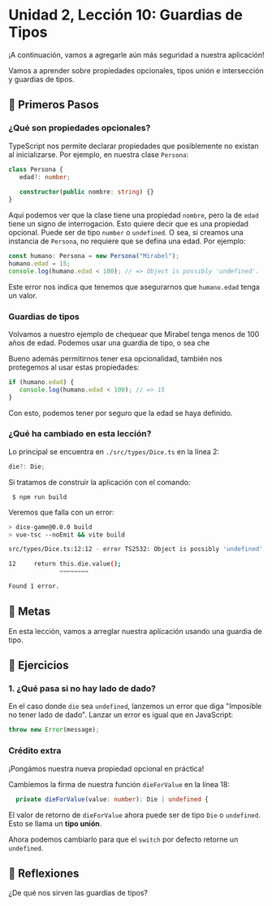# Unidad 2, Lección 10: Guardias de Tipos

¡A continuación, vamos a agregarle aún más seguridad a nuestra aplicación!

Vamos a aprender sobre propiedades opcionales, tipos unión e intersección y guardias de tipos.

## 🐾 Primeros Pasos

### ¿Qué son propiedades opcionales?

TypeScript nos permite declarar propiedades que posiblemente no existan al inicializarse. Por ejemplo, en nuestra clase `Persona`:

```typescript
class Persona {
   edad?: number;
   
   constructor(public nombre: string) {}
}
```

Aquí podemos ver que la clase tiene una propiedad `nombre`, pero la de `edad` tiene un signo de interrogación. Esto quiere decir que es una propiedad opcional. Puede ser de tipo `number` o `undefined`. O sea, si creamos una instancia de `Persona`, no requiere que se defina una edad. Por ejemplo:

```typescript 
const humano: Persona = new Persona("Mirabel");
humano.edad = 15;
console.log(humano.edad < 100); // => Object is possibly 'undefined'.
```

Este error nos indica que tenemos que asegurarnos que `humano.edad` tenga un valor. 

### Guardias de tipos

Volvamos a nuestro ejemplo de chequear que Mirabel tenga menos de 100 años de edad. Podemos usar una guardia de tipo, o sea che

Bueno además permitirnos tener esa opcionalidad, también nos protegemos al usar estas propiedades:

```typescript
if (humano.edad) {
   console.log(humano.edad < 100); // => 15
}
```

Con esto, podemos tener por seguro que la edad se haya definido.

### ¿Qué ha cambiado en esta lección?

Lo principal se encuentra en `./src/types/Dice.ts` en la línea 2:

```typescript
die?: Die;
```

Si tratamos de construir la aplicación con el comando:

     $ npm run build

Veremos que falla con un error:

```bash
> dice-game@0.0.0 build
> vue-tsc --noEmit && vite build

src/types/Dice.ts:12:12 - error TS2532: Object is possibly 'undefined'.

12     return this.die.value();
              ~~~~~~~~

Found 1 error.
```

## 🥅 Metas

En esta lección, vamos a arreglar nuestra aplicación usando una guardia de tipo.

## 🤸 Ejercicios

### 1. ¿Qué pasa si no hay lado de dado?

En el caso donde `die` sea `undefined`, lanzemos un error que diga "Imposible no tener lado de dado". Lanzar un error es igual que en JavaScript:

```typescript
throw new Error(message);
```

### Crédito extra

¡Pongámos nuestra nueva propiedad opcional en práctica!

Cambiemos la firma de nuestra función `dieForValue` en la línea 18:

```typescript
  private dieForValue(value: number): Die | undefined {
```

El valor de retorno de `dieForValue` ahora puede ser de tipo `Die` o `undefined`. Esto se llama un **tipo unión**.

Ahora podemos cambiarlo para que el `switch` por defecto retorne un `undefined`.

## 🤔 Reflexiones

¿De qué nos sirven las guardias de tipos?
